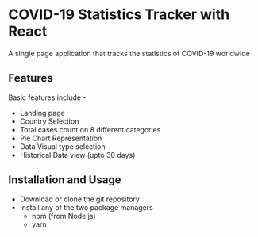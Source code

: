 # COVID-19 Statistics Tracker with React

A single page application that tracks the statistics of COVID-19 worldwide

## Features
Basic features include -

- Landing page
- Country Selection
- Total cases count on 8 different categories
- Pie Chart Representation
- Data Visual type selection
- Historical Data view (upto 30 days)

## Installation and Usage
 - Download or clone the git repository
 - Install any of the two package managers
   - npm (from Node.js)
   - yarn 
 



